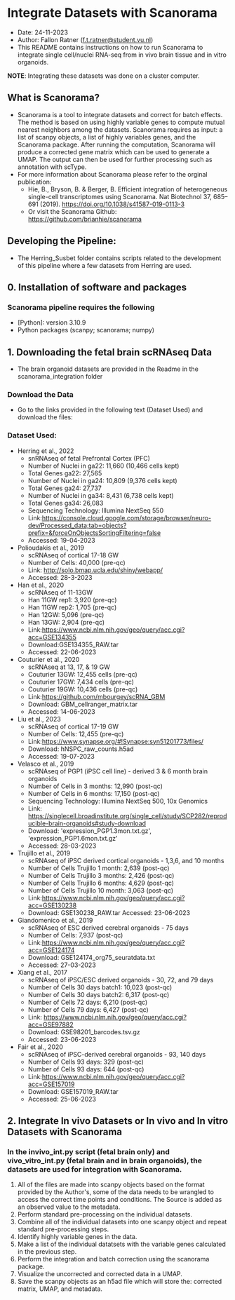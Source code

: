 # Integrate Datasets with Scanorama
- Date: 24-11-2023
- Author: Fallon Ratner (f.t.ratner@student.vu.nl)
- This README contains instructions on how to run Scanorama  to integrate single cell/nuclei RNA-seq from in vivo brain tissue and in vitro organoids.

**NOTE**: Integrating these datasets was done on a cluster computer.

## What is Scanorama?
- Scanorama is a tool to integrate datasets and correct for batch effects. The method is based on using highly variable genes to compute mutual nearest neighbors among the datasets. Scanorama requires as input: a list of scanpy objects, a list of highly variables genes, and the Scanorama package. After running the computation, Scanorama will produce a corrected gene matrix which can be used to generate a UMAP. The output can then be used for further processing such as annotation with scType.
- For more information about Scanorama please refer to the orginal publication: 
    - Hie, B., Bryson, B. & Berger, B. Efficient integration of heterogeneous single-cell transcriptomes using Scanorama. Nat Biotechnol 37, 685–691 (2019). https://doi.org/10.1038/s41587-019-0113-3
    - Or visit the Scanorama Github: https://github.com/brianhie/scanorama

## Developing the Pipeline:
* The Herring_Susbet folder contains scripts related to the development of this pipeline where a few datasets from Herring are used.

## 0. Installation of software and packages
### Scanorama pipeline requires the following
* [Python]: version 3.10.9
* Python packages (scanpy; scanorama; numpy)

## 1. Downloading the fetal brain scRNAseq Data
* The brain organoid datasets are provided in the Readme in the scanorama_integration folder
### Download the Data
* Go to the links provided in the following text (Dataset Used) and download the files: 
### Dataset Used:
* Herring et al., 2022
    - snRNAseq of fetal Prefrontal Cortex (PFC)
    - Number of Nuclei in ga22: 11,660 (10,466 cells kept)
    - Total Genes ga22: 27,565
    - Number of Nuclei in ga24: 10,809 (9,376 cells kept)
    - Total Genes ga24: 27,737
    - Number of Nuclei in ga34: 8,431 (6,738 cells kept)
    - Total Genes ga34: 26,083
    - Sequencing Technology: Illumina NextSeq 550
    - Link:https://console.cloud.google.com/storage/browser/neuro-dev/Processed_data;tab=objects?prefix=&forceOnObjectsSortingFiltering=false
    - Accessed: 19-04-2023
* Polioudakis et al., 2019
    - scRNAseq of cortical 17-18 GW
    - Number of Cells: 40,000 (pre-qc)
    - Link: http://solo.bmap.ucla.edu/shiny/webapp/
    - Accessed: 28-3-2023
* Han et al., 2020
    - scRNAseq of 11-13GW
    - Han 11GW rep1: 3,920 (pre-qc)
    - Han 11GW rep2: 1,705 (pre-qc)
    - Han 12GW: 5,096 (pre-qc)
    - Han 13GW: 2,904 (pre-qc)
    - Link:https://www.ncbi.nlm.nih.gov/geo/query/acc.cgi?acc=GSE134355
    - Download:GSE134355_RAW.tar
    - Accessed: 22-06-2023
* Couturier et al., 2020
    - scRNAseq at 13, 17, & 19 GW
    - Couturier 13GW: 12,455 cells (pre-qc)
    - Couturier 17GW: 7,434 cells (pre-qc)
    - Couturier 19GW: 10,436 cells (pre-qc)
    - Link:https://github.com/mbourgey/scRNA_GBM
    - Download: GBM_cellranger_matrix.tar
    - Accessed: 14-06-2023
* Liu et al., 2023
    - scRNAseq of cortical 17-19 GW
    - Number of Cells: 12,455 (pre-qc)
    - Link:https://www.synapse.org/#!Synapse:syn51201773/files/
    - Download: hNSPC_raw_counts.h5ad
    - Accessed: 19-07-2023
* Velasco et al., 2019
    - scRNAseq of PGP1 (iPSC cell line) - derived 3 & 6 month brain organoids
    - Number of Cells in 3 months: 12,990 (post-qc)
    - Number of Cells in 6 months: 17,150 (post-qc)
    - Sequencing Technology: Illumina NextSeq 500, 10x Genomics
    - Link: https://singlecell.broadinstitute.org/single_cell/study/SCP282/reproducible-brain-organoids#study-download
    - Download: 'expression_PGP1.3mon.txt.gz', 'expression_PGP1.6mon.txt.gz'
    - Accessed: 28-03-2023
* Trujillo et al., 2019
    - scRNAseq of iPSC derived cortical organoids - 1,3,6, and 10 months
    - Number of Cells Trujillo 1 month: 2,639 (post-qc)
    - Number of Cells Trujillo 3 months: 2,426 (post-qc)
    - Number of Cells Trujillo 6 months: 4,629 (post-qc)
    - Number of Cells Trujillo 10 month: 3,063 (post-qc)
    - Link:https://www.ncbi.nlm.nih.gov/geo/query/acc.cgi?acc=GSE130238
    - Download: GSE130238_RAW.tar
    Accessed: 23-06-2023
* Giandomenico et al., 2019
    - scRNAseq of ESC derived cerebral organoids - 75 days
    - Number of Cells: 7,937 (post-qc)
    - Link:https://www.ncbi.nlm.nih.gov/geo/query/acc.cgi?acc=GSE124174
    - Download: GSE124174_org75_seuratdata.txt
    - Accessed: 27-03-2023
* Xiang et al., 2017
    - scRNAseq of iPSC/ESC derived organoids - 30, 72, and 79 days
    - Number of Cells 30 days batch1: 10,023 (post-qc)
    - Number of Cells 30 days batch2: 6,317 (post-qc)
    - Number of Cells 72 days: 6,210 (post-qc)
    - Number of Cells 79 days: 6,427 (post-qc)    
    - Link: https://www.ncbi.nlm.nih.gov/geo/query/acc.cgi?acc=GSE97882
    - Download: GSE98201_barcodes.tsv.gz
    - Accessed: 23-06-2023
* Fair et al., 2020
    - scRNAseq of iPSC-derived cerebral organoids - 93, 140 days
    - Number of Cells 93 days: 329 (post-qc)
    - Number of Cells 93 days: 644 (post-qc)
    - Link:https://www.ncbi.nlm.nih.gov/geo/query/acc.cgi?acc=GSE157019
    - Download: GSE157019_RAW.tar
    - Accessed: 25-06-2023

## 2. Integrate In vivo Datasets or In vivo and In vitro Datasets with Scanorama
### In the invivo_int.py script (fetal brain only) and vivo_vitro_int.py (fetal brain and in brain organoids), the datasets are used for integration with Scanorama.
1. All of the files are made into scanpy objects based on the format provided by the Author's, some of the data needs to be wrangled to access the correct time points and conditions. The Source is added as an observed value to the metadata. 
2. Perform standard pre-processing on the individual datasets.
3. Combine all of the individual datasets into one scanpy object and repeat standard pre-processing steps.
4. Identify highly variable genes in the data.
5. Make a list of the individual datatsets with the variable genes calculated in the previous step.
6. Perform the integration and batch correction using the scanorama package.
7. Visualize the uncorrected and corrected data in a UMAP.
8. Save the scanpy objects as an h5ad file which will store the: corrected matrix, UMAP, and metadata. 


